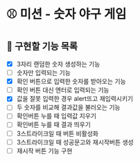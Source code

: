 # ⚾ 미션 - 숫자 야구 게임

## 🎯 구현할 기능 목록

- [x] 3자리 랜덤한 숫자 생성하는 기능
- [ ] 숫자만 입력되는 기능
- [x] 확인 버튼으로 입력한 숫자를 받아오는 기능
- [ ] 확인 버튼 대신 엔터로 입력되는 기능
- [x] 값을 잘못 입력한 경우 alert뜨고 재입력시키기
- [ ] 두 숫자를 비교해 결과값을 불러오는 기능
- [ ] 확인버튼 누를 때 입력값 지우기
- [ ] 확인버튼 누를 때 결과 띄우기
- [ ] 3스트라이크일 때 버튼 비활성화
- [ ] 3스트라이크일 때 성공문고와 재시작버튼 생성
- [ ] 재시작 버튼 기능 구현
